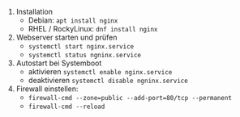 1. Installation
	- Debian: `apt install nginx ` 
	- RHEL / RockyLinux: `dnf install nginx ` 
2. Webserver starten und prüfen
	- `systemctl start nginx.service ` 
	- `systemctl status ngninx.service ` 
3. Autostart bei Systemboot
	- aktivieren `systemctl enable nginx.service ` 
	- deaktivieren `systemctl disable ngninx.service `
4. Firewall einstellen:
	- `firewall-cmd --zone=public --add-port=80/tcp --permanent `
	- `firewall-cmd --reload `